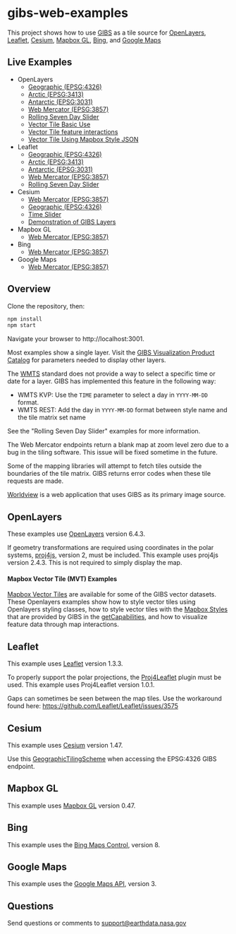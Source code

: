 # gibs-web-examples

This project shows how to use [GIBS](https://earthdata.nasa.gov/gibs) as a tile
source for
[OpenLayers](http://openlayers.org), [Leaflet](http://leafletjs.com), [Cesium](http://cesiumjs.org/), [Mapbox GL](https://www.mapbox.com/help/define-mapbox-gl/), [Bing](http://www.bing.com/maps/), and [Google Maps](https://maps.google.com)

## Live Examples

* OpenLayers
  * [Geographic (EPSG:4326)](https://nasa-gibs.github.io/gibs-web-examples/examples/openlayers/geographic-epsg4326.html)
  * [Arctic (EPSG:3413)](https://nasa-gibs.github.io/gibs-web-examples/examples/openlayers/arctic-epsg3413.html)
  * [Antarctic (EPSG:3031)](https://nasa-gibs.github.io/gibs-web-examples/examples/openlayers/antarctic-epsg3031.html)
  * [Web Mercator (EPSG:3857)](https://nasa-gibs.github.io/gibs-web-examples/examples/openlayers/webmercator-epsg3857.html)
  * [Rolling Seven Day Slider](https://nasa-gibs.github.io/gibs-web-examples/examples/openlayers/time.html)
  * [Vector Tile Basic Use](https://nasa-gibs.github.io/gibs-web-examples/examples/openlayers/vectors/geographic-epsg4326-vector-basic.html)
  * [Vector Tile feature interactions](https://nasa-gibs.github.io/gibs-web-examples/examples/openlayers/vectors/geographic-epsg4326-vector-hover.html)
  * [Vector Tile Using Mapbox Style JSON](https://nasa-gibs.github.io/gibs-web-examples/examples/openlayers/vectors/geographic-epsg4326-vector-mapbox-styles.html)
* Leaflet
  * [Geographic (EPSG:4326)](https://nasa-gibs.github.io/gibs-web-examples/examples/leaflet/geographic-epsg4326.html)
  * [Arctic (EPSG:3413)](https://nasa-gibs.github.io/gibs-web-examples/examples/leaflet/arctic-epsg3413.html)
  * [Antarctic (EPSG:3031)](https://nasa-gibs.github.io/gibs-web-examples/examples/leaflet/antarctic-epsg3031.html)
  * [Web Mercator (EPSG:3857)](https://nasa-gibs.github.io/gibs-web-examples/examples/leaflet/webmercator-epsg3857.html)
  * [Rolling Seven Day Slider](https://nasa-gibs.github.io/gibs-web-examples/examples/leaflet/time.html)
* Cesium
  * [Web Mercator (EPSG:3857)](https://nasa-gibs.github.io/gibs-web-examples/examples/cesium/webmercator-epsg3857.html)
  * [Geographic (EPSG:4326)](https://nasa-gibs.github.io/gibs-web-examples/examples/cesium/geographic-epsg4326.html)
  * [Time Slider](https://nasa-gibs.github.io/gibs-web-examples/examples/cesium/time.html)
  * [Demonstration of GIBS Layers](https://nasa-gibs.github.io/gibs-web-examples/examples/cesium/gibs-layers)
* Mapbox GL
  * [Web Mercator (EPSG:3857)](https://nasa-gibs.github.io/gibs-web-examples/examples/mapbox-gl/webmercator-epsg3857.html)
* Bing
  * [Web Mercator (EPSG:3857)](https://nasa-gibs.github.io/gibs-web-examples/examples/bing/webmercator-epsg3857.html)
* Google Maps
  * [Web Mercator (EPSG:3857)](https://nasa-gibs.github.io/gibs-web-examples/examples/google/webmercator-epsg3857.html)

## Overview

Clone the repository, then:

```bash
npm install
npm start
```

Navigate your browser to http://localhost:3001.

Most examples show a single layer. Visit the
[GIBS Visualization Product Catalog](https://nasa-gibs.github.io/gibs-api-docs/available-visualizations/#visualization-product-catalog)
for parameters needed to display other layers.

The [WMTS](http://www.opengeospatial.org/standards/wmts) standard does not
provide a way to select a specific time or date for a layer. GIBS has
implemented this feature in the following way:

* WMTS KVP: Use the `TIME` parameter to select a day in `YYYY-MM-DD` format.
* WMTS REST: Add the day in `YYYY-MM-DD` format between style name and the tile
matrix set name

See the "Rolling Seven Day Slider" examples for more information.

The Web Mercator endpoints return a blank map at zoom level zero due to a bug
in the tiling software. This issue will be fixed sometime in the future.

Some of the mapping libraries will attempt to fetch tiles outside the boundaries
of the tile matrix. GIBS returns error codes when these tile requests are
made.

[Worldview](https://github.com/nasa-gibs/worldview) is a web application that
uses GIBS as its primary image source.

## OpenLayers

These examples use [OpenLayers](http://openlayers.org/) version 6.4.3.

If geometry transformations are required using coordinates in the polar systems,
[proj4js](http://trac.osgeo.org/proj4js), version 2, must be included. This
example uses proj4js version 2.4.3. This is not required to simply display the map.

#### Mapbox Vector Tile (MVT) Examples
[Mapbox Vector Tiles](https://docs.mapbox.com/vector-tiles/specification/) are available for some of the GIBS vector datasets. These Openlayers examples show how to style vector tiles using Openlayers styling classes, how to style vector tiles with the [Mapbox Styles](https://docs.mapbox.com/mapbox-gl-js/style-spec/) that are provided by GIBS in the [getCapabilities](https://gibs.earthdata.nasa.gov/wmts/epsg4326/std/wmts.cgi?request=GetCapabilities), and how to visualize feature data through map interactions.

## Leaflet

This example uses [Leaflet](http://leafletjs.com) version 1.3.3.

To properly support the polar projections, the
[Proj4Leaflet](https://github.com/kartena/Proj4Leaflet) plugin must be
used. This example uses Proj4Leaflet version 1.0.1.

Gaps can sometimes be seen between the map tiles. Use the workaround found
here: https://github.com/Leaflet/Leaflet/issues/3575

## Cesium

This example uses [Cesium](http://cesiumjs.org/) version 1.47.

Use this
[GeographicTilingScheme](https://github.com/nasa-gibs/gibs-web-examples/blob/master/examples/cesium/gibs.js) when accessing the EPSG:4326 GIBS endpoint.

## Mapbox GL

This example uses [Mapbox GL](https://www.mapbox.com/help/define-mapbox-gl/)
version 0.47.

## Bing

This example uses the [Bing Maps Control](https://msdn.microsoft.com/en-us/library/mt712542.aspx), version 8.

## Google Maps

This example uses the [Google Maps API](https://developers.google.com/maps/documentation/javascript/tutorial), version 3.

## Questions

Send questions or comments to
[support@earthdata.nasa.gov](mailto:support@earthdata.nasa.gov)

